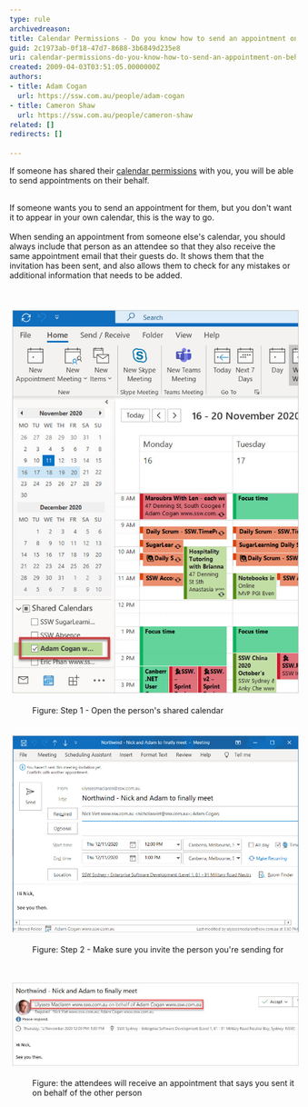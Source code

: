```yaml
---
type: rule
archivedreason: 
title: Calendar Permissions - Do you know how to send an appointment on behalf of someone else?
guid: 2c1973ab-0f18-47d7-8688-3b6849d235e8
uri: calendar-permissions-do-you-know-how-to-send-an-appointment-on-behalf-of-someone-else
created: 2009-04-03T03:51:05.0000000Z
authors:
- title: Adam Cogan
  url: https://ssw.com.au/people/adam-cogan
- title: Cameron Shaw
  url: https://ssw.com.au/people/cameron-shaw
related: []
redirects: []

---
```



If someone has shared their <a href="/_layouts/15/FIXUPREDIRECT.ASPX?WebId=3dfc0e07-e23a-4cbb-aac2-e778b71166a2&TermSetId=07da3ddf-0924-4cd2-a6d4-a4809ae20160&TermId=86a7e3f1-964a-47bc-ba84-d28bd42d3df4">calendar permissions</a> with you, ​​​you will be able to send ​appointments on their behalf.<div><br></div><div>If someone wants you to send an appointment for them, but you don't want it to appear in your own calendar, this is the way to go.<br><div><br></div><div>When sending an appointment from so​meone else's calendar, you should always include that person as an attendee so that they also receive the same appointment email that their guests do. It shows them that the invitation has been sent, and also allows them to check for any mistakes or additional information that needs to be added. ​​<br></div></div>
<br><excerpt class='endintro'></excerpt><br>
<dl class="ssw15-rteElement-ImageArea"><img src="shared-calendar.jpg" alt="shared-calendar.jpg" style="margin:5px;" /><br></dl><dd class="ssw15-rteElement-FigureGood">​​Figure: Step 1 - Open the person's shared calendar​​<br></dd><dl class="ssw15-rteElement-ImageArea"><br><img src="Send-on-behalf-of.jpg" alt="Send-on-behalf-of.jpg" style="margin:5px;width:808px;" /></dl><dd class="ssw15-rteElement-FigureGood">Figure: Step 2 - Make sure you invite the person you're sending for<br></dd><p><br></p><dl class="ssw15-rteElement-ImageArea"><img src="on-behalf-of.jpg" alt="on-behalf-of.jpg" style="margin:5px;width:808px;" /></dl><dd class="ssw15-rteElement-FigureGood">Figure: the attendees will receive​ an appointment that says you sent it on behalf of​​​​​ the other person<br></dd>


